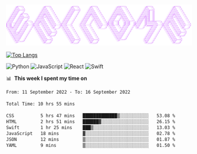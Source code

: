 
![ezcv logo](https://raw.githubusercontent.com/adammgerber/images/main/Welcome.png)

[![Top Langs](https://github-readme-stats.vercel.app/api/top-langs/?username=adammgerber&layout=compact)](https://github.com/anuraghazra/github-readme-stats)

![Python](https://img.shields.io/badge/python-3670A0?style=for-the-badge&logo=python&logoColor=ffdd54)
![JavaScript](https://img.shields.io/badge/javascript-%23323330.svg?style=for-the-badge&logo=javascript&logoColor=%23F7DF1E)
![React](https://img.shields.io/badge/react-%2320232a.svg?style=for-the-badge&logo=react&logoColor=%2361DAFB)
![Swift](https://img.shields.io/badge/swift-F54A2A?style=for-the-badge&logo=swift&logoColor=white)

📊 &nbsp;**This week I spent my time on**

<!--START_SECTION:waka-->

```text
From: 11 September 2022 - To: 16 September 2022

Total Time: 10 hrs 55 mins

CSS          5 hrs 47 mins   █████████████▒░░░░░░░░░░░   53.08 %
HTML         2 hrs 51 mins   ██████▓░░░░░░░░░░░░░░░░░░   26.15 %
Swift        1 hr 25 mins    ███▒░░░░░░░░░░░░░░░░░░░░░   13.03 %
JavaScript   18 mins         ▓░░░░░░░░░░░░░░░░░░░░░░░░   02.78 %
JSON         12 mins         ▒░░░░░░░░░░░░░░░░░░░░░░░░   01.87 %
YAML         9 mins          ▒░░░░░░░░░░░░░░░░░░░░░░░░   01.50 %
```

<!--END_SECTION:waka-->


